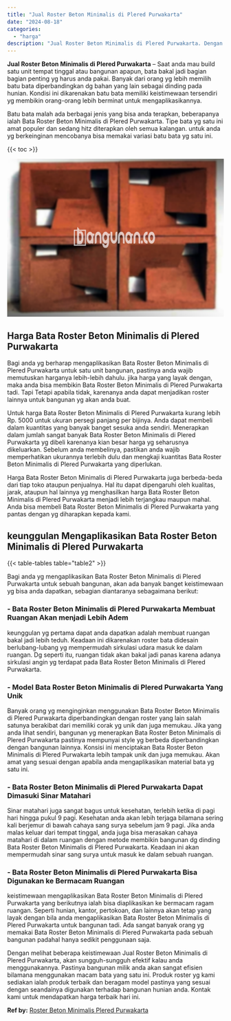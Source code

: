 ```yaml
---
title: "Jual Roster Beton Minimalis di Plered Purwakarta"
date: "2024-08-18"
categories: 
  - "harga"
description: "Jual Roster Beton Minimalis di Plered Purwakarta. Dengan melihat beberapa keistimewaan Jual Roster Beton Minimalis di Plered Purwakarta, akan sungguh-sungguh..."
---
```


**Jual Roster Beton Minimalis di Plered Purwakarta** – Saat anda mau build satu unit tempat tinggal atau bangunan apapun, bata bakal jadi bagian bagian penting yg harus anda pakai. Banyak dari orang yg lebih memilih batu bata diperbandingkan dg bahan yang lain sebagai dinding pada hunian. Kondisi ini dikarenakan batu bata memiliki keistimewaan tersendiri yg membikin orang-orang lebih berminat untuk mengaplikasikannya.

Batu bata malah ada berbagai jenis yang bisa anda terapkan, beberapanya ialah Bata Roster Beton Minimalis di Plered Purwakarta. Tipe bata yg satu ini amat populer dan sedang hitz diterapkan oleh semua kalangan. untuk anda yg berkeinginan mencobanya bisa memakai variasi batu bata yg satu ini.

{{< toc >}}

![Jual Roster Beton Minimalis di Plered Purwakarta](/images/bata-roster-minimalis-14.png)

## Harga Bata Roster Beton Minimalis di Plered Purwakarta

Bagi anda yg berharap mengaplikasikan Bata Roster Beton Minimalis di Plered Purwakarta untuk satu unit bangunan, pastinya anda wajib memutuskan harganya lebih-lebih dahulu. jika harga yang layak dengan, maka anda bisa membikin Bata Roster Beton Minimalis di Plered Purwakarta tadi. Tapi Tetapi apabila tidak, karenanya anda dapat menjadikan roster lainnya untuk bangunan yg akan anda buat.

Untuk harga Bata Roster Beton Minimalis di Plered Purwakarta kurang lebih Rp. 5000 untuk ukuran persegi panjang per bijinya. Anda dapat membeli dalam kuantitas yang banyak banget sesuka anda sendiri. Menerapkan dalam jumlah sangat banyak Bata Roster Beton Minimalis di Plered Purwakarta yg dibeli karenanya kian besar harga yg seharusnya dikeluarkan. Sebelum anda membelinya, pastikan anda wajib memperhatikan ukurannya terlebih dulu dan mengkaji kuantitas Bata Roster Beton Minimalis di Plered Purwakarta yang diperlukan.

Harga Bata Roster Beton Minimalis di Plered Purwakarta juga berbeda-beda dari tiap toko ataupun penjualnya. Hal itu dapat dipengaruhi oleh kualitas, jarak, ataupun hal lainnya yg menghasilkan harga Bata Roster Beton Minimalis di Plered Purwakarta menjadi lebih terjangkau maupun mahal. Anda bisa membeli Bata Roster Beton Minimalis di Plered Purwakarta yang pantas dengan yg diharapkan kepada kami.

## keunggulan Mengaplikasikan Bata Roster Beton Minimalis di Plered Purwakarta

{{< table-tables table="table2" >}}

Bagi anda yg mengaplikasikan Bata Roster Beton Minimalis di Plered Purwakarta untuk sebuah bangunan, akan ada banyak banget keistimewaan yg bisa anda dapatkan, sebagian diantaranya sebagaimana berikut:

### \- Bata Roster Beton Minimalis di Plered Purwakarta Membuat Ruangan Akan menjadi Lebih Adem

keunggulan yg pertama dapat anda dapatkan adalah membuat ruangan bakal jadi lebih teduh. Keadaan ini dikarenakan roster bata didesain berlubang-lubang yg mempermudah sirkulasi udara masuk ke dalam ruangan. Dg seperti itu, ruangan tidak akan bakal jadi panas karena adanya sirkulasi angin yg terdapat pada Bata Roster Beton Minimalis di Plered Purwakarta.

### \- Model Bata Roster Beton Minimalis di Plered Purwakarta Yang Unik

Banyak orang yg menginginkan menggunakan Bata Roster Beton Minimalis di Plered Purwakarta diperbandingkan dengan roster yang lain salah satunya berakibat dari memiliki corak yg unik dan juga memukau. Jika yang anda lihat sendiri, bangunan yg menerapkan Bata Roster Beton Minimalis di Plered Purwakarta pastinya mempunyai style yg berbeda diperbandingkan dengan bangunan lainnya. Konsisi ini menciptakan Bata Roster Beton Minimalis di Plered Purwakarta lebih tampak unik dan juga memukau. Akan amat yang sesuai dengan apabila anda mengaplikasikan material bata yg satu ini.

### \- Bata Roster Beton Minimalis di Plered Purwakarta Dapat Dimasuki Sinar Matahari

Sinar matahari juga sangat bagus untuk kesehatan, terlebih ketika di pagi hari hingga pukul 9 pagi. Kesehatan anda akan lebih terjaga bilamana sering kali berjemur di bawah cahaya sang surya sebelum jam 9 pagi. Jika anda malas keluar dari tempat tinggal, anda juga bisa merasakan cahaya matahari di dalam ruangan dengan metode membikin bangunan dg dinding Bata Roster Beton Minimalis di Plered Purwakarta. Keadaan ini akan mempermudah sinar sang surya untuk masuk ke dalam sebuah ruangan.

### \- Bata Roster Beton Minimalis di Plered Purwakarta Bisa Digunakan ke Bermacam Ruangan

keistimewaan mengaplikasikan Bata Roster Beton Minimalis di Plered Purwakarta yang berikutnya ialah bisa diaplikasikan ke bermacam ragam ruangan. Seperti hunian, kantor, pertokoan, dan lainnya akan tetap yang layak dengan bila anda mengaplikasikan Bata Roster Beton Minimalis di Plered Purwakarta untuk bangunan tadi. Ada sangat banyak orang yg memakai Bata Roster Beton Minimalis di Plered Purwakarta pada sebuah bangunan padahal hanya sedikit penggunaan saja.

Dengan melihat beberapa keistimewaan Jual Roster Beton Minimalis di Plered Purwakarta, akan sungguh-sungguh efektif kalau anda menggunakannya. Pastinya bangunan milik anda akan sangat efisien bilamana menggunakan macam bata yang satu ini. Produk roster yg kami sediakan ialah produk terbaik dan beragam model pastinya yang sesuai dengan seandainya digunakan terhadap bangunan hunian anda. Kontak kami untuk mendapatkan harga terbaik hari ini.

**Ref by:** [Roster Beton Minimalis Plered Purwakarta](https://id.wikipedia.org/wiki/Roster)
